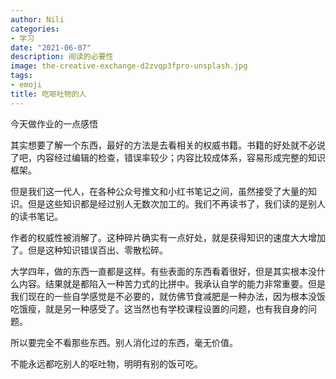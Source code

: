 ```yaml
---
author: Nili
categories:
- 学习
date: "2021-06-07"
description: 阅读的必要性
image: the-creative-exchange-d2zvqp3fpro-unsplash.jpg
tags:
- emoji
title: 吃呕吐物的人
---
```




今天做作业的一点感悟

其实想要了解一个东西，最好的方法是去看相关的权威书籍。书籍的好处就不必说了吧，内容经过编辑的检查，错误率较少；内容比较成体系，容易形成完整的知识框架。

但是我们这一代人，在各种公众号推文和小红书笔记之间，虽然接受了大量的知识。但是这些知识都是经过别人无数次加工的。我们不再读书了，我们读的是别人的读书笔记。

作者的权威性被消解了。这种碎片确实有一点好处，就是获得知识的速度大大增加了。但是这种知识错误百出、零散松碎。

大学四年，做的东西一直都是这样。有些表面的东西看着很好，但是其实根本没什么内容。结果就是都陷入一种苦力式的比拼中。我承认自学的能力非常重要。但是我们现在的一些自学感觉是不必要的，就仿佛节食减肥是一种办法，因为根本没饭吃饿瘦，就是另一种感受了。这当然也有学校课程设置的问题，也有我自身的问题。

所以要完全不看那些东西。别人消化过的东西，毫无价值。

不能永远都吃别人的呕吐物，明明有别的饭可吃。





